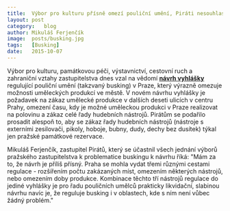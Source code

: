 ```yaml
---
title:	Výbor pro kulturu přísně omezí pouliční umění, Piráti nesouhlasí
layout:	post
category:	blog
author:	Mikuláš Ferjenčík
image:	posts/busking.jpg
tags:	[Busking]
date:	2015-10-07
---
```


Výbor pro kulturu, památkovou péči, výstavnictví, cestovní ruch a zahraniční vztahy zastupitelstva dnes vzal na vědomí **[návrh vyhlášky](/assets/pdf/busking_schvaleny_vyborem.pdf)** regulující pouliční umění (takzvaný busking) v Praze, který výrazně omezuje možnosti uměleckých produkcí ve městě. V novém návrhu vyhlášky je požadavek na zákaz umělecké produkce v dalších deseti ulicích v centru Prahy, omezení času, kdy je možné uměleckou produkci v Praze realizovat na polovinu a zákaz celé řady hudebních nástrojů. Pirátům se podařilo prosadit alespoň to, aby se zákaz řady hudebních nástrojů (nástroje s externími zesilovači, pikoly, hoboje, bubny, dudy, dechy bez dusítek) týkal jen pražské památkové rezervace. 

Mikuláš Ferjenčík, zastupitel Pirátů, který se účastnil všech jednání výborů pražského zastupitelstva k problematice buskingu k návrhu říká: "Mám za to, že návrh je příliš přísný. Praha se mohla vydat třemi různými cestami regulace - rozšířením počtu zakázaných míst, omezením některých nástrojů, nebo omezením doby produkce. Kombinace těchto tří nástrojů regulace do jediné vyhlášky je pro řadu pouličních umělců prakticky likvidační, slabinou návrhu navíc je, že reguluje busking i v oblastech, kde s ním není vůbec žádný problém."


